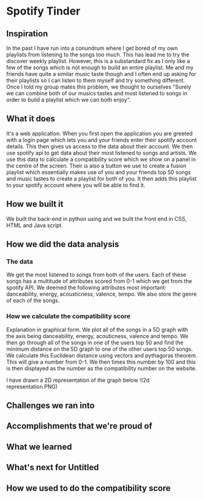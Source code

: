 # Spotify Tinder

## Inspiration
In the past I have run into a conundrum where I get bored of my own playlists from listening to the songs too much. This has lead me to try the discover weekly playlist. However, this is a substandard fix as I only like a few of the songs which is not enough to build an entire playlist. Me and my friends have quite a similar music taste though and I often end up asking for their playlists so I can listen to them myself and try something different. Once I told my group mates this problem, we thought to ourselves "Surely we can combine both of our musics tastes and most listened to songs in order to build a playlist which we can both enjoy".

## What it does
It's a web application. When you first open the application you are greeted with a login page which lets you and your friends enter their spotify account details. This then gives us access to the data about their account. We then use spotify api to get data about their most listened to songs and artists. We use this data to calculate a compatibility score which we show on a panel in the centre of the screen. Their is also a button we use to create a fusion playlist which essentially makes use of you and your friends top 50 songs and music tastes to create a playlist for both of you. It then adds this playlist to your spotify account where you will be able to find it.

## How we built it
We built the back-end in python using and we built the front end in CSS, HTML and Java script. 

## How we did the data analysis

### The data
We get the most listened to songs from both of the users. Each of these songs has a multitude of attributes scored from 0-1 which we get from the spotify API. We deemed the following attributes most important: danceability, energy, acousticness, valence, tempo. We also store the genre of each of the songs.

### How we calculate the compatibility score
Explanation in graphical form. We plot all of the songs in a 5D graph with the axis being danceability, energy, acouticness, valence and tempo. We then go through all of the songs in one of the users top 50 and find the minimum distance on the 5D graph to one of the other users top 50 songs. We calculate this Euclidean distance using vectors and pythagoras theorem. This will give a number from 0-1. We then times this number by 100 and this is then displayed as the number as the compatibility number on the website.

I have drawn a 2D representation of the graph below
!(2d representation.PNG)

## Challenges we ran into

## Accomplishments that we're proud of

## What we learned

## What's next for Untitled


## How we used to do the compatibility score